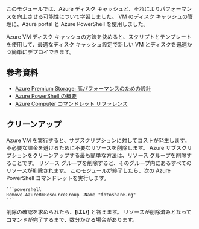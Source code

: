 このモジュールでは、Azure ディスク キャッシュと、それによりパフォーマンスを向上させる可能性について学習しました。 VM のディスク キャッシュの管理に、Azure portal と Azure PowerShell を使用しました。 

Azure VM ディスク キャッシュの方法を決めると、スクリプトとテンプレートを使用して、最適なディスク キャッシュ設定で新しい VM とディスクを迅速かつ簡単にデプロイできます。

## <a name="further-reading"></a>参考資料

- [Azure Premium Storage: 高パフォーマンスのための設計](https://docs.microsoft.com/azure/virtual-machines/windows/premium-storage-performance)
- [Azure PowerShell の概要](https://docs.microsoft.com/powershell/azure/get-started-azureps?view=azurermps-6.8.1)
- [Azure Computer コマンドレット リファレンス](https://docs.microsoft.com/powershell/module/azurerm.compute/?view=azurermps-6.8.1#vm_disks)


## <a name="cleanup"></a>クリーンアップ
<!---TODO: Update for sandbox?--->

Azure VM を実行すると、サブスクリプションに対してコストが発生します。 不必要な課金を避けるために不要なリソースを削除します。 Azure サブスクリプションをクリーンアップする最も簡単な方法は、リソース グループを削除することです。 リソース グループを削除すると、そのグループ内にあるすべてのリソースが削除されます。 このモジュールが終了したら、次の Azure PowerShell コマンドレットを実行します。

    ```powershell
    Remove-AzureRmResourceGroup -Name "fotoshare-rg"
    ```

削除の確認を求められたら、**[はい]** と答えます。 リソースが削除済みとなってコマンドが完了するまで、数分かかる場合があります。
